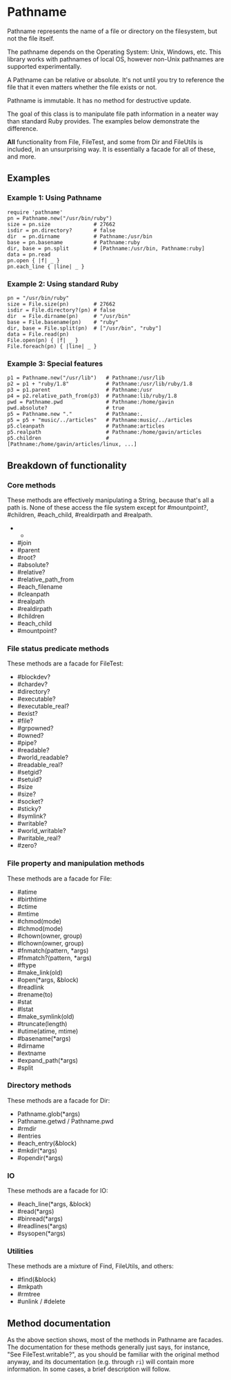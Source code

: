 # Pathname

Pathname represents the name of a file or directory on the filesystem, but not
the file itself.

The pathname depends on the Operating System: Unix, Windows, etc. This library
works with pathnames of local OS, however non-Unix pathnames are supported
experimentally.

A Pathname can be relative or absolute.  It's not until you try to reference
the file that it even matters whether the file exists or not.

Pathname is immutable.  It has no method for destructive update.

The goal of this class is to manipulate file path information in a neater way
than standard Ruby provides.  The examples below demonstrate the difference.

**All** functionality from File, FileTest, and some from Dir and FileUtils is
included, in an unsurprising way.  It is essentially a facade for all of
these, and more.

## Examples

### Example 1: Using Pathname

    require 'pathname'
    pn = Pathname.new("/usr/bin/ruby")
    size = pn.size              # 27662
    isdir = pn.directory?       # false
    dir  = pn.dirname           # Pathname:/usr/bin
    base = pn.basename          # Pathname:ruby
    dir, base = pn.split        # [Pathname:/usr/bin, Pathname:ruby]
    data = pn.read
    pn.open { |f| _ }
    pn.each_line { |line| _ }

### Example 2: Using standard Ruby

    pn = "/usr/bin/ruby"
    size = File.size(pn)        # 27662
    isdir = File.directory?(pn) # false
    dir  = File.dirname(pn)     # "/usr/bin"
    base = File.basename(pn)    # "ruby"
    dir, base = File.split(pn)  # ["/usr/bin", "ruby"]
    data = File.read(pn)
    File.open(pn) { |f| _ }
    File.foreach(pn) { |line| _ }

### Example 3: Special features

    p1 = Pathname.new("/usr/lib")   # Pathname:/usr/lib
    p2 = p1 + "ruby/1.8"            # Pathname:/usr/lib/ruby/1.8
    p3 = p1.parent                  # Pathname:/usr
    p4 = p2.relative_path_from(p3)  # Pathname:lib/ruby/1.8
    pwd = Pathname.pwd              # Pathname:/home/gavin
    pwd.absolute?                   # true
    p5 = Pathname.new "."           # Pathname:.
    p5 = p5 + "music/../articles"   # Pathname:music/../articles
    p5.cleanpath                    # Pathname:articles
    p5.realpath                     # Pathname:/home/gavin/articles
    p5.children                     # [Pathname:/home/gavin/articles/linux, ...]

## Breakdown of functionality

### Core methods

These methods are effectively manipulating a String, because that's all a path
is.  None of these access the file system except for #mountpoint?, #children,
#each_child, #realdirpath and #realpath.

*   +
*   #join
*   #parent
*   #root?
*   #absolute?
*   #relative?
*   #relative_path_from
*   #each_filename
*   #cleanpath
*   #realpath
*   #realdirpath
*   #children
*   #each_child
*   #mountpoint?


### File status predicate methods

These methods are a facade for FileTest:
*   #blockdev?
*   #chardev?
*   #directory?
*   #executable?
*   #executable_real?
*   #exist?
*   #file?
*   #grpowned?
*   #owned?
*   #pipe?
*   #readable?
*   #world_readable?
*   #readable_real?
*   #setgid?
*   #setuid?
*   #size
*   #size?
*   #socket?
*   #sticky?
*   #symlink?
*   #writable?
*   #world_writable?
*   #writable_real?
*   #zero?


### File property and manipulation methods

These methods are a facade for File:
*   #atime
*   #birthtime
*   #ctime
*   #mtime
*   #chmod(mode)
*   #lchmod(mode)
*   #chown(owner, group)
*   #lchown(owner, group)
*   #fnmatch(pattern, *args)
*   #fnmatch?(pattern, *args)
*   #ftype
*   #make_link(old)
*   #open(*args, &block)
*   #readlink
*   #rename(to)
*   #stat
*   #lstat
*   #make_symlink(old)
*   #truncate(length)
*   #utime(atime, mtime)
*   #basename(*args)
*   #dirname
*   #extname
*   #expand_path(*args)
*   #split


### Directory methods

These methods are a facade for Dir:
*   Pathname.glob(*args)
*   Pathname.getwd / Pathname.pwd
*   #rmdir
*   #entries
*   #each_entry(&block)
*   #mkdir(*args)
*   #opendir(*args)


### IO

These methods are a facade for IO:
*   #each_line(*args, &block)
*   #read(*args)
*   #binread(*args)
*   #readlines(*args)
*   #sysopen(*args)


### Utilities

These methods are a mixture of Find, FileUtils, and others:
*   #find(&block)
*   #mkpath
*   #rmtree
*   #unlink / #delete


## Method documentation

As the above section shows, most of the methods in Pathname are facades.  The
documentation for these methods generally just says, for instance, "See
FileTest.writable?", as you should be familiar with the original method
anyway, and its documentation (e.g. through `ri`) will contain more
information.  In some cases, a brief description will follow.
